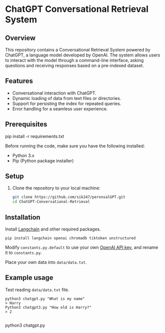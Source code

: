 # ChatGPT Conversational Retrieval System

## Overview

This repository contains a Conversational Retrieval System powered by ChatGPT, a language model developed by OpenAI. The system allows users to interact with the model through a command-line interface, asking questions and receiving responses based on a pre-indexed dataset.

## Features

- Conversational interaction with ChatGPT.
- Dynamic loading of data from text files or directories.
- Support for persisting the index for repeated queries.
- Error handling for a seamless user experience.

## Prerequisites

pip install -r requirements.txt


Before running the code, make sure you have the following installed:

- Python 3.x
- Pip (Python package installer)

## Setup

1. Clone the repository to your local machine:

   ```bash
   git clone https://github.com/sik247/peronsalGPT.git
   cd ChatGPT-Conversational-Retrieval


## Installation

Install [Langchain](https://github.com/hwchase17/langchain) and other required packages.
```
pip install langchain openai chromadb tiktoken unstructured
```
Modify `constants.py.default` to use your own [OpenAI API key](https://platform.openai.com/account/api-keys), and rename it to `constants.py`.

Place your own data into `data/data.txt`.

## Example usage
Test reading `data/data.txt` file.
```
python3 chatgpt.py "What is my name"
> Harry
Python3 chatgpt3.py "How old is Harry?"
> 2


```
python3 chatgpt.py
